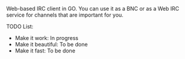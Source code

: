 Web-based IRC client in GO. You can use it as a BNC or as a Web IRC service for channels that are important for you.

TODO List:
- Make it work: In progress
- Make it beautiful: To be done
- Make it fast: To be done
